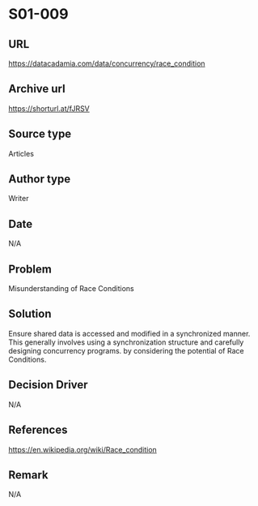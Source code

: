 # S01-009

## URL 
https://datacadamia.com/data/concurrency/race_condition

## Archive url 
https://shorturl.at/fJRSV

## Source type 
Articles

## Author type 
Writer

## Date 
N/A

## Problem 
Misunderstanding of Race Conditions

## Solution 
Ensure shared data is accessed and modified in a synchronized manner. This generally involves using a synchronization structure and carefully designing concurrency programs. by considering the potential of Race Conditions.

## Decision Driver 
N/A

## References 
https://en.wikipedia.org/wiki/Race_condition

## Remark
N/A